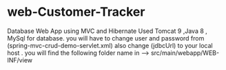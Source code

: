 # web-Customer-Tracker
Database Web App using MVC and Hibernate 
Used Tomcat 9 ,Java 8 , MySql for database.
you will have to change user  and password from (spring-mvc-crud-demo-servlet.xml) also change (jdbcUrl) to your local host .
you will find the following folder name  in --> src/main/webapp/WEB-INF/view
